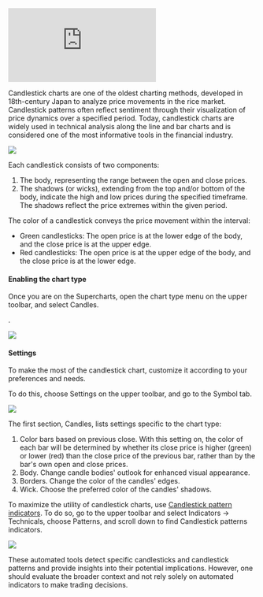 <iframe src="https://www.youtube.com/embed/yMDt679repg?&amp;list=PLo4O5L04aNGA6oYxRTwZvswHPekK51cXR&amp;index=6&amp;wmode=opaque" frameborder="0" allowfullscreen=""></iframe>

Candlestick charts are one of the oldest charting methods, developed in 18th-century Japan to analyze price movements in the rice market. Candlestick patterns often reflect sentiment through their visualization of price dynamics over a specified period. Today, candlestick charts are widely used in technical analysis along the line and bar charts and is considered one of the most informative tools in the financial industry.

![](https://s3.amazonaws.com/cdn.freshdesk.com/data/helpdesk/attachments/production/43539690910/original/BAr5MQZkGmNtVARV4-RmpufFmXFGRwMniA.png?1739014927)

Each candlestick consists of two components:

1.  The body, representing the range between the open and close prices.
2.  The shadows (or wicks), extending from the top and/or bottom of the body, indicate the high and low prices during the specified timeframe. The shadows reflect the price extremes within the given period.

The color of a candlestick conveys the price movement within the interval:

-   Green candlesticks: The open price is at the lower edge of the body, and the close price is at the upper edge.
-   Red candlesticks: The open price is at the upper edge of the body, and the close price is at the lower edge.

#### Enabling the chart type

Once you are on the Supercharts, open the chart type menu on the upper toolbar, and select Candles.

.

![](https://s3.amazonaws.com/cdn.freshdesk.com/data/helpdesk/attachments/production/43539690911/original/Y0oig3_5eiUIKQD5SlyLeTTdz97sXUfPnA.png?1739014928)

#### Settings

To make the most of the candlestick chart, customize it according to your preferences and needs.

To do this, choose Settings on the upper toolbar, and go to the Symbol tab.

![](https://s3.amazonaws.com/cdn.freshdesk.com/data/helpdesk/attachments/production/43539690912/original/GRuR9Evodb-U1vAHYkeJyCiiW38fsw2aZA.png?1739014928)

The first section, Candles, lists settings specific to the chart type:

1.  Color bars based on previous close. With this setting on, the color of each bar will be determined by whether its close price is higher (green) or lower (red) than the close price of the previous bar, rather than by the bar's own open and close prices.
2.  Body. Change candle bodies' outlook for enhanced visual appearance.
3.  Borders. Change the color of the candles' edges.
4.  Wick. Choose the preferred color of the candles' shadows.

To maximize the utility of candlestick charts, use [Candlestick pattern indicators](https://www.tradingview.com/support/solutions/43000584462-candlestick-patterns/). To do so, go to the upper toolbar and select Indicators → Technicals, choose Patterns, and scroll down to find Candlestick patterns indicators.

![](https://s3.amazonaws.com/cdn.freshdesk.com/data/helpdesk/attachments/production/43539690935/original/IvseRtydp-f9Y-w0ahTtlGpz3oOF5cNB_Q.png?1739014956)

These automated tools detect specific candlesticks and candlestick patterns and provide insights into their potential implications. However, one should evaluate the broader context and not rely solely on automated indicators to make trading decisions.